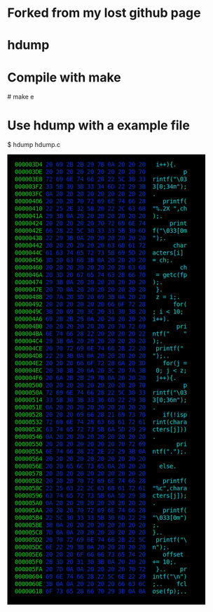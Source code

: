 # Forked from my lost github page

# hdump

# Compile with make

\# make e

# Use hdump with a example file

$ hdump hdump.c

![](https://github.com/Holeryn/hdump/blob/master/img/screenshot.png)
